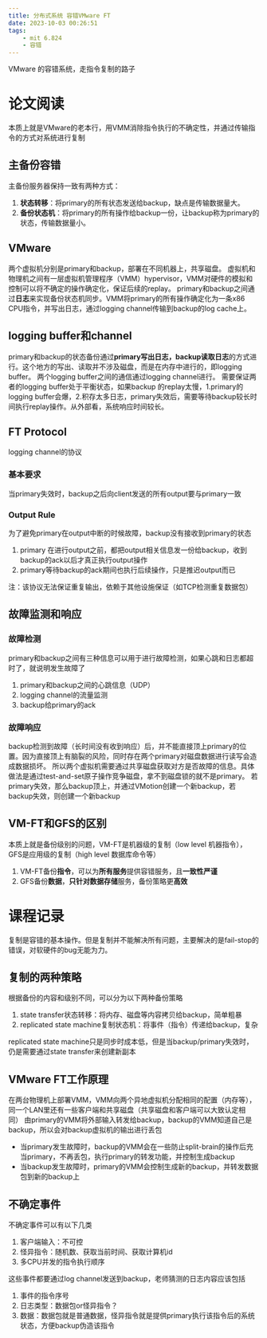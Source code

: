 ```yaml
---
title: 分布式系统 容错VMware FT
date: 2023-10-03 00:26:51
tags:
    - mit 6.824
    - 容错
---
```

VMware 的容错系统，走指令复制的路子
<!-- more -->
# 论文阅读
本质上就是VMware的老本行，用VMM消除指令执行的不确定性，并通过传输指令的方式对系统进行复制
## 主备份容错
主备份服务器保持一致有两种方式：
1. **状态转移**：将primary的所有状态发送给backup，缺点是传输数据量大。
2. **备份状态机**：将primary的所有操作给backup一份，让backup称为primary的状态，传输数据量小。

## VMware
两个虚拟机分别是primary和backup，部署在不同机器上，共享磁盘。
虚拟机和物理机之间有一层虚拟机管理程序（VMM）hypervisor，VMM对硬件的模拟和控制可以将不确定的操作确定化，保证后续的replay。
primary和backup之间通过**日志**来实现备份状态机同步。VMM将primary的所有操作确定化为一条x86 CPU指令，并写出日志，通过logging channel传输到backup的log cache上。
## logging buffer和channel
primary和backup的状态备份通过**primary写出日志，backup读取日志**的方式进行。这个地方的写出、读取并不涉及磁盘，而是在内存中进行的，即logging buffer。
两个logging buffer之间的通信通过logging channel进行。
需要保证两者的logging buffer处于平衡状态，如果backup 的replay太慢，1.primary的logging buffer会爆，2.积存太多日志，primary失效后，需要等待backup较长时间执行replay操作。从外部看，系统响应时间较长。
## FT Protocol
logging channel的协议
### 基本要求
当primary失效时，backup之后向client发送的所有output要与primary一致
### Output Rule
为了避免primary在output中断的时候故障，backup没有接收到primary的状态
1. primary 在进行output之前，都把output相关信息发一份给backup，收到backup的ack以后才真正执行output操作
2. primary等待backup的ack期间也执行后续操作，只是推迟output而已

注：该协议无法保证重复输出，依赖于其他设施保证（如TCP检测重复数据包）
## 故障监测和响应
### 故障检测
primary和backup之间有三种信息可以用于进行故障检测，如果心跳和日志都超时了，就说明发生故障了
1. primary和backup之间的心跳信息（UDP）
2. logging channel的流量监测
3. backup给primary的ack
### 故障响应
backup检测到故障（长时间没有收到响应）后，并不能直接顶上primary的位置。因为直接顶上有脑裂的风险，同时存在两个primary对磁盘数据进行读写会造成数据损坏。
所以两个虚拟机需要通过共享磁盘获取对方是否故障的信息。具体做法是通过test-and-set原子操作竞争磁盘，拿不到磁盘锁的就不是primary。
若primary失效，那么backup顶上，并通过VMotion创建一个新backup，若backup失效，则创建一个新backup
## VM-FT和GFS的区别
本质上就是备份级别的问题，VM-FT是机器级的复制（low level 机器指令），GFS是应用级的复制（high level 数据库命令等）
1. VM-FT备份**指令**，可以为**所有服务**提供容错服务，且**一致性严谨**
2. GFS备份**数据**，**只针对数据存储**服务，备份策略更**高效**

# 课程记录
复制是容错的基本操作。但是复制并不能解决所有问题，主要解决的是fail-stop的错误，对软硬件的bug无能为力。
## 复制的两种策略
根据备份的内容和级别不同，可以分为以下两种备份策略
1. state transfer状态转移：将内存、磁盘等内容拷贝给backup，简单粗暴
2. replicated state machine复制状态机：将事件（指令）传递给backup，复杂

replicated state machine只是同步时成本低，但是当backup/primary失效时，仍是需要通过state transfer来创建新副本

## VMware FT工作原理
在两台物理机上部署VMM，VMM向两个异地虚拟机分配相同的配置（内存等），同一个LAN里还有一些客户端和共享磁盘（共享磁盘和客户端可以大致认定相同）
由primary的VMM将外部输入转发给backup，backup的VMM知道自己是backup，所以会对backup虚拟机的输出进行丢包
* 当primary发生故障时，backup的VMM会在一些防止split-brain的操作后充当primary，不再丢包，执行primary的转发功能，并控制生成backup
* 当backup发生故障时，primary的VMM会控制生成新的backup，并转发数据包到新的backup上
## 不确定事件
不确定事件可以有以下几类
1. 客户端输入：不可控
2. 怪异指令：随机数、获取当前时间、获取计算机id
3. 多CPU并发的指令执行顺序

这些事件都要通过log channel发送到backup，老师猜测的日志内容应该包括
1. 事件的指令序号
2. 日志类型：数据包or怪异指令？
3. 数据：数据包就是普通数据，怪异指令就是提供primary执行该指令后的系统状态，方便backup伪造该指令
